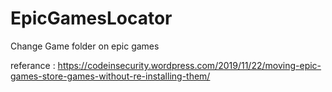 # EpicGamesLocator
 Change Game folder on epic games


referance :
https://codeinsecurity.wordpress.com/2019/11/22/moving-epic-games-store-games-without-re-installing-them/
